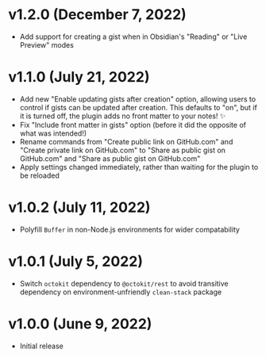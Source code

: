 # v1.2.0 (December 7, 2022)

* Add support for creating a gist when in Obsidian's "Reading" or "Live Preview" modes

# v1.1.0 (July 21, 2022)

* Add new "Enable updating gists after creation" option, allowing users to control if gists can be updated after creation. This defaults to "on", but if it is turned off, the plugin adds no front matter to your notes! ✨
* Fix "Include front matter in gists" option (before it did the opposite of what was intended!) 
* Rename commands from "Create public link on GitHub.com" and "Create private link on GitHub.com" to "Share as public gist on GitHub.com" and "Share as public gist on GitHub.com"
* Apply settings changed immediately, rather than waiting for the plugin to be reloaded

# v1.0.2 (July 11, 2022)

* Polyfill `Buffer` in non-Node.js environments for wider compatability

# v1.0.1 (July 5, 2022)

* Switch `octokit` dependency to `@octokit/rest` to avoid transitive dependency on environment-unfriendly `clean-stack` package

# v1.0.0 (June 9, 2022)

* Initial release